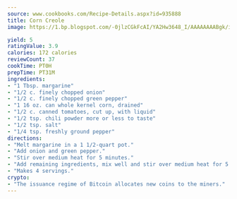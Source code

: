 ```yaml
---
source: www.cookbooks.com/Recipe-Details.aspx?id=935888
title: Corn Creole
image: https://1.bp.blogspot.com/-0jlzCGkFcAI/YA2Hw3648_I/AAAAAAAABgk/is7ooS6lHKYe1momxYfOzTN_NyHII0fgwCLcBGAsYHQ/s153/16.png

yield: 5
ratingValue: 3.9
calories: 172 calories
reviewCount: 37
cookTime: PT0H
prepTime: PT31M
ingredients:
- "1 Tbsp. margarine"
- "1/2 c. finely chopped onion"
- "1/2 c. finely chopped green pepper"
- "1 16 oz. can whole kernel corn, drained"
- "1/2 c. canned tomatoes, cut up, with liquid"
- "1/2 tsp. chili powder more or less to taste"
- "1/2 tsp. salt"
- "1/4 tsp. freshly ground pepper"
directions:
- "Melt margarine in a 1 1/2-quart pot."
- "Add onion and green pepper."
- "Stir over medium heat for 5 minutes."
- "Add remaining ingredients, mix well and stir over medium heat for 5 more minutes."
- "Makes 4 servings."
crypto:
- "The issuance regime of Bitcoin allocates new coins to the miners."
---
```

